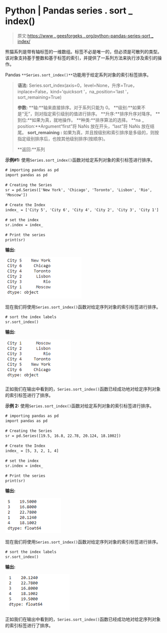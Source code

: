 # Python | Pandas series . sort _ index()

> 原文:[https://www . geesforgeks . org/python-pandas-series-sort _ index/](https://www.geeksforgeeks.org/python-pandas-series-sort_index/)

熊猫系列是带有轴标签的一维数组。标签不必是唯一的，但必须是可散列的类型。该对象支持基于整数和基于标签的索引，并提供了一系列方法来执行涉及索引的操作。

Pandas `**Series.sort_index()**`功能用于给定系列对象的索引标签排序。

> **语法:** Series.sort_index(axis=0，level=None，升序=True，inplace=False，kind='quicksort '，na_position='last '，sort_remaining=True)
> 
> **参数:**
> **轴:**轴来直接排序。对于系列只能为 0。
> **级别:**如果不是“无”，则对指定索引级别的值进行排序。
> **升序:**排序升序对降序。
> **到位:**如果为真，就地操作。
> **种类:**排序算法的选择。
> **na _ position:**Argument“first”将 NaNs 放在开头，“last”将 NaNs 放在结尾。
> **sort_remaining :** 如果为真，并且按级别和索引排序是多级的，则按指定级别排序后，也按其他级别排序(按顺序)。
> 
> **返回:**系列

**示例#1:** 使用`Series.sort_index()`函数对给定系列对象的索引标签进行排序。

```
# importing pandas as pd
import pandas as pd

# Creating the Series
sr = pd.Series(['New York', 'Chicago', 'Toronto', 'Lisbon', 'Rio', 'Moscow'])

# Create the Index
index_ = ['City 5', 'City 6', 'City 4', 'City 2', 'City 3', 'City 1'] 

# set the index
sr.index = index_

# Print the series
print(sr)
```

**输出:**

![](img/6d1e9670deae0880ed655db1efb2cf3a.png)

现在我们将使用`Series.sort_index()`函数对给定序列对象的索引标签进行排序。

```
# sort the index labels
sr.sort_index()
```

**输出:**

![](img/9f119ff9d35cf632162ac85477f396cd.png)

正如我们在输出中看到的，`Series.sort_index()`函数已经成功地对给定序列对象的索引标签进行了排序。

**示例 2:** 使用`Series.sort_index()`函数对给定系列对象的索引标签进行排序。

```
# importing pandas as pd
import pandas as pd

# Creating the Series
sr = pd.Series([19.5, 16.8, 22.78, 20.124, 18.1002])

# Create the Index
index_ = [5, 3, 2, 1, 4]

# set the index
sr.index = index_

# Print the series
print(sr)
```

**输出:**

![](img/08482706968bef0e41328ac9b19ebb87.png)

现在我们将使用`Series.sort_index()`函数对给定序列对象的索引标签进行排序。

```
# sort the index labels
sr.sort_index()
```

**输出:**

![](img/077ac6a6f5d8af8815ce28133c787cfc.png)

正如我们在输出中看到的，`Series.sort_index()`函数已经成功地对给定序列对象的索引标签进行了排序。